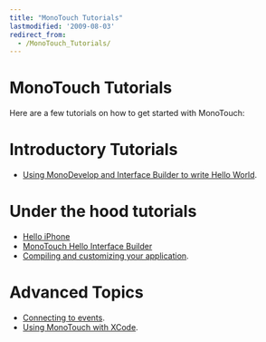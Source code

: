 ```yaml
---
title: "MonoTouch Tutorials"
lastmodified: '2009-08-03'
redirect_from:
  - /MonoTouch_Tutorials/
---
```


MonoTouch Tutorials
===================

Here are a few tutorials on how to get started with MonoTouch:

Introductory Tutorials
======================

-   [Using MonoDevelop and Interface Builder to write Hello World](/MonoTouch_Tutorial_MonoDevelop_HelloWorld "MonoTouch Tutorial MonoDevelop HelloWorld").

Under the hood tutorials
========================

-   [Hello iPhone](/MonoTouch_Tutorial_HelloiPhone "MonoTouch Tutorial HelloiPhone")
-   [MonoTouch Hello Interface Builder](/MonoTouch_Tutorial_HelloIB "MonoTouch Tutorial HelloIB")
-   [Compiling and customizing your application](/MonoTouch_mtouch "MonoTouch mtouch").

Advanced Topics
===============

-   [Connecting to events](/MonoTouch_Events "MonoTouch Events").
-   [Using MonoTouch with XCode](/MonoTouch_XCode "MonoTouch XCode").


